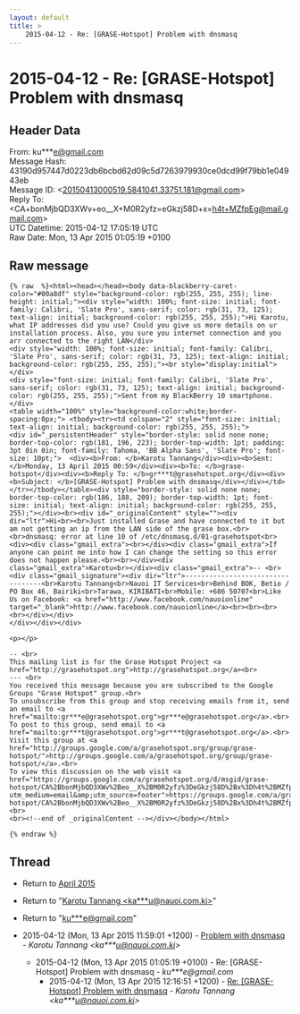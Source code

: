 ```yaml
---
layout: default
title: >
    2015-04-12 - Re: [GRASE-Hotspot] Problem with dnsmasq
---
```


# 2015-04-12 - Re: [GRASE-Hotspot] Problem with dnsmasq

## Header Data

From: ku***e@gmail.com<br>
Message Hash: 43190d957447d0223db6bcbd62d09c5d7263979930ce0dcd99f79bb1e04943eb<br>
Message ID: \<20150413000519.5841041.33751.181@gmail.com\><br>
Reply To: \<CA+bonMjbQD3XWv+eo__X+M0R2yfz=eGkzj58D+x=h4t+MZfpEg@mail.gmail.com\><br>
UTC Datetime: 2015-04-12 17:05:19 UTC<br>
Raw Date: Mon, 13 Apr 2015 01:05:19 +0100<br>

## Raw message

```
{% raw  %}<html><head></head><body data-blackberry-caret-color="#00a8df" style="background-color: rgb(255, 255, 255); line-height: initial;"><div style="width: 100%; font-size: initial; font-family: Calibri, 'Slate Pro', sans-serif; color: rgb(31, 73, 125); text-align: initial; background-color: rgb(255, 255, 255);">Hi Karotu, what IP addresses did you use? Could you give us more details on ur installation process. Also, you sure you internet connection and you arr connected to the right LAN</div>                                                                                                                                     <div style="width: 100%; font-size: initial; font-family: Calibri, 'Slate Pro', sans-serif; color: rgb(31, 73, 125); text-align: initial; background-color: rgb(255, 255, 255);"><br style="display:initial"></div>                                                                                                                                     <div style="font-size: initial; font-family: Calibri, 'Slate Pro', sans-serif; color: rgb(31, 73, 125); text-align: initial; background-color: rgb(255, 255, 255);">Sent from my BlackBerry 10 smartphone.</div>                                                                                                                                                                                        <table width="100%" style="background-color:white;border-spacing:0px;"> <tbody><tr><td colspan="2" style="font-size: initial; text-align: initial; background-color: rgb(255, 255, 255);">                                              <div id="_persistentHeader" style="border-style: solid none none; border-top-color: rgb(181, 196, 223); border-top-width: 1pt; padding: 3pt 0in 0in; font-family: Tahoma, 'BB Alpha Sans', 'Slate Pro'; font-size: 10pt;">  <div><b>From: </b>Karotu Tannang</div><div><b>Sent: </b>Monday, 13 April 2015 00:59</div><div><b>To: </b>grase-hotspot</div><div><b>Reply To: </b>gr***t@grasehotspot.org</div><div><b>Subject: </b>[GRASE-Hotspot] Problem with dnsmasq</div></div></td></tr></tbody></table><div style="border-style: solid none none; border-top-color: rgb(186, 188, 209); border-top-width: 1pt; font-size: initial; text-align: initial; background-color: rgb(255, 255, 255);"></div><br><div id="_originalContent" style=""><div dir="ltr">Hi<br><br>Just installed Grase and have connected to it but am not getting an ip from the LAN side of the grase box.<br><br>dnsmasq: error at line 10 of /etc/dnsmasq.d/01-grasehotspot<br><div><div class="gmail_extra"><br></div><div class="gmail_extra">If anyone can point me into how I can change the setting so this error does not happen please.<br><br></div><div class="gmail_extra">Karotu<br></div><div class="gmail_extra">-- <br><div class="gmail_signature"><div dir="ltr">----------------------------------<br>Karotu Tannang<br>Nauoi IT Services<br>Behind BOK, Betio / PO Box 46, Bairiki<br>Tarawa, KIRIBATI<br>Mobile: +686 50707<br>Like Us on Facebook: <a href="http://www.facebook.com/nauoionline" target="_blank">http://www.facebook.com/nauoionline</a><br><br><br><br></div></div>
</div></div></div>

<p></p>

-- <br>
This mailing list is for the Grase Hotspot Project <a href="http://grasehotspot.org">http://grasehotspot.org</a><br>
--- <br>
You received this message because you are subscribed to the Google Groups "Grase Hotspot" group.<br>
To unsubscribe from this group and stop receiving emails from it, send an email to <a href="mailto:gr***e@grasehotspot.org">gr***e@grasehotspot.org</a>.<br>
To post to this group, send email to <a href="mailto:gr***t@grasehotspot.org">gr***t@grasehotspot.org</a>.<br>
Visit this group at <a href="http://groups.google.com/a/grasehotspot.org/group/grase-hotspot/">http://groups.google.com/a/grasehotspot.org/group/grase-hotspot/</a>.<br>
To view this discussion on the web visit <a href="https://groups.google.com/a/grasehotspot.org/d/msgid/grase-hotspot/CA%2BbonMjbQD3XWv%2Beo__X%2BM0R2yfz%3DeGkzj58D%2Bx%3Dh4t%2BMZfpEg%40mail.gmail.com?utm_medium=email&amp;utm_source=footer">https://groups.google.com/a/grasehotspot.org/d/msgid/grase-hotspot/CA%2BbonMjbQD3XWv%2Beo__X%2BM0R2yfz%3DeGkzj58D%2Bx%3Dh4t%2BMZfpEg%40mail.gmail.com</a>.<br>
<br><!--end of _originalContent --></div></body></html>

{% endraw %}
```

## Thread

+ Return to [April 2015](/archive/2015/04)

+ Return to "[Karotu Tannang <ka***u<span>@</span>nauoi.com.ki>](/authors/ka___u_at_nauoi_com_ki)"
+ Return to "[ku***e<span>@</span>gmail.com](/authors/ku___e_at_gmail_com)"

+ 2015-04-12 (Mon, 13 Apr 2015 11:59:01 +1200) - [Problem with dnsmasq](/archive/2015/04/ed9c43079d6f197e35c53808f9ee508287c40e9395462bba54d4cb4ebbd18082) - _Karotu Tannang \<ka***u@nauoi.com.ki\>_
  + 2015-04-12 (Mon, 13 Apr 2015 01:05:19 +0100) - Re: [GRASE-Hotspot] Problem with dnsmasq - _ku***e@gmail.com_
    + 2015-04-12 (Mon, 13 Apr 2015 12:16:51 +1200) - [Re: [GRASE-Hotspot] Problem with dnsmasq](/archive/2015/04/da84ade8b2d9515d8f01b9f2d16876a96b6ba91eba080f0bc3c2a3c9c81b093c) - _Karotu Tannang \<ka***u@nauoi.com.ki\>_

